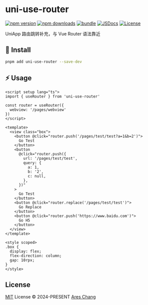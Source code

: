 # uni-use-router

[![npm version][npm-version-src]][npm-version-href]
[![npm downloads][npm-downloads-src]][npm-downloads-href]
[![bundle][bundle-src]][bundle-href]
[![JSDocs][jsdocs-src]][jsdocs-href]
[![License][license-src]][license-href]

UniApp 路由跳转补充，与 Vue Router 语法靠近

## 🚀 Install

```sh
pnpm add uni-use-router --save-dev
```

## ⚡️ Usage

```vue
<script setup lang="ts">
import { useRouter } from 'uni-use-router'

const router = useRouter({
  webview: '/pages/webview'
})
</script>

<template>
  <view class="box">
    <button @click="router.push('/pages/test/test?a=1&b=2')">
      Go Test
    </button>
    <button
      @click="router.push({
        url: '/pages/test/test',
        query: {
          a: 1,
          b: '2',
          c: null,
        },
      })"
    >
      Go Test
    </button>
    <button @click="router.replace('/pages/test/test')">
      Go Replace
    </button>
    <button @click="router.push('https://www.baidu.com')">
      Go H5
    </button>
  </view>
</template>

<style scoped>
.box {
  display: flex;
  flex-direction: column;
  gap: 10rpx;
}
</style>
```

## License

[MIT](./LICENSE) License © 2024-PRESENT [Ares Chang](https://github.com/Ares-Chang)

<!-- Badges -->

[npm-version-src]: https://img.shields.io/npm/v/uni-use-router?style=flat&colorA=080f12&colorB=1fa669
[npm-version-href]: https://npmjs.com/package/uni-use-router
[npm-downloads-src]: https://img.shields.io/npm/dm/uni-use-router?style=flat&colorA=080f12&colorB=1fa669
[npm-downloads-href]: https://npmjs.com/package/uni-use-router
[bundle-src]: https://img.shields.io/bundlephobia/minzip/uni-use-router?style=flat&colorA=080f12&colorB=1fa669&label=minzip
[bundle-href]: https://bundlephobia.com/result?p=uni-use-router
[license-src]: https://img.shields.io/github/license/Ares-Chang/uni-use-router.svg?style=flat&colorA=080f12&colorB=1fa669
[license-href]: https://github.com/Ares-Chang/uni-use-router/blob/main/LICENSE
[jsdocs-src]: https://img.shields.io/badge/jsdocs-reference-080f12?style=flat&colorA=080f12&colorB=1fa669
[jsdocs-href]: https://www.jsdocs.io/package/uni-use-router
